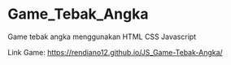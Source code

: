 # Game_Tebak_Angka
Game tebak angka menggunakan HTML CSS Javascript

Link Game: https://rendiano12.github.io/JS_Game-Tebak-Angka/

